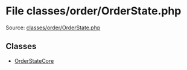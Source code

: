 File classes/order/OrderState.php
=========

Source: [classes/order/OrderState.php](https://github.com/PrestaShop/PrestaShop/blob/1.6.0.11/classes/order/OrderState.php)


Classes
-------

* [OrderStateCore](class.OrderStateCore.md)

